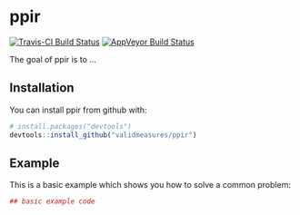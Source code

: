 
<!-- README.md is generated from README.Rmd. Please edit that file -->

# ppir

[![Travis-CI Build
Status](https://travis-ci.org/validmeasures/ppir.svg?branch=master)](https://travis-ci.org/validmeasures/ppir)
[![AppVeyor Build
Status](https://ci.appveyor.com/api/projects/status/github/validmeasures/ppir?branch=master&svg=true)](https://ci.appveyor.com/project/validmeasures/ppir)

The goal of ppir is to …

## Installation

You can install ppir from github with:

``` r
# install.packages("devtools")
devtools::install_github("validmeasures/ppir")
```

## Example

This is a basic example which shows you how to solve a common problem:

``` r
## basic example code
```
